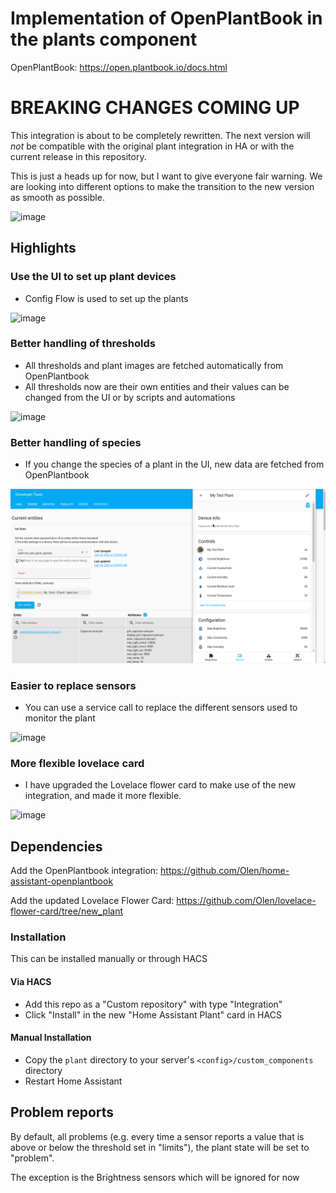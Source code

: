 # Implementation of OpenPlantBook in the plants component

OpenPlantBook: https://open.plantbook.io/docs.html

# BREAKING CHANGES COMING UP

This integration is about to be completely rewritten.  The next version will *not* be compatible with the original plant integration in HA or with the current release in this repository.

This is just a heads up for now, but I want to give everyone fair warning. We are looking into different options to make the transition to the new version as smooth as possible.

![image](https://user-images.githubusercontent.com/203184/180848877-79a91691-5c8a-4eab-ae0e-864780501a0c.png)


## Highlights 

### Use the UI to set up plant devices
* Config Flow is used to set up the plants

![image](https://community-assets.home-assistant.io/original/4X/b/d/2/bd23a66ace82209f2030f46ad76c2aa8534cf040.gif)

### Better handling of thresholds

* All thresholds and plant images are fetched automatically from OpenPlantbook
* All thresholds now are their own entities and their values can be changed from the UI or by scripts and automations

![image](https://user-images.githubusercontent.com/203184/180942669-016e2552-6694-4c37-95e2-2a5a8204b148.png)

### Better handling of species

* If you change the species of a plant in the UI, new data are fetched from OpenPlantbook

![Image](change_plant.gif)

### Easier to replace sensors

* You can use a service call to replace the different sensors used to monitor the plant

![image](https://user-images.githubusercontent.com/203184/180942138-d77cbad4-8e06-448c-bd1a-4e2b8f12a951.png)

### More flexible lovelace card

* I have upgraded the Lovelace flower card to make use of the new integration, and made it more flexible.

![image](https://user-images.githubusercontent.com/203184/180942266-d6513d01-0020-40f7-9433-3832c5c190db.png)


## Dependencies

Add the OpenPlantbook integration: https://github.com/Olen/home-assistant-openplantbook

Add the updated Lovelace Flower Card: https://github.com/Olen/lovelace-flower-card/tree/new_plant


### Installation
This can be installed manually or through HACS
#### Via HACS
* Add this repo as a "Custom repository" with type "Integration"
* Click "Install" in the new "Home Assistant Plant" card in HACS
#### Manual Installation
* Copy the `plant` directory to your server's `<config>/custom_components` directory
* Restart Home Assistant

## Problem reports
By default, all problems (e.g. every time a sensor reports a value that is above or below the threshold set in "limits"), the plant state will be set to "problem".

The exception is the Brightness sensors which will be ignored for now


